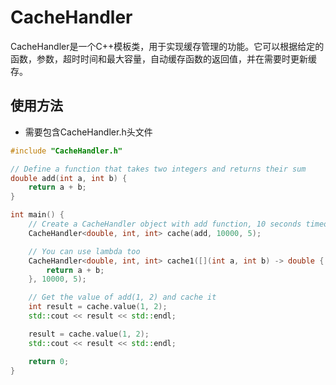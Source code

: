 # CacheHandler

CacheHandler是一个C++模板类，用于实现缓存管理的功能。它可以根据给定的函数，参数，超时时间和最大容量，自动缓存函数的返回值，并在需要时更新缓存。

## 使用方法
- 需要包含CacheHandler.h头文件

```cpp
#include "CacheHandler.h"

// Define a function that takes two integers and returns their sum
double add(int a, int b) {
    return a + b;
}

int main() {
    // Create a CacheHandler object with add function, 10 seconds timeout and 5 items max size
    CacheHandler<double, int, int> cache(add, 10000, 5);

    // You can use lambda too
    CacheHandler<double, int, int> cache1([](int a, int b) -> double {
        return a + b;
    }, 10000, 5);

    // Get the value of add(1, 2) and cache it
    int result = cache.value(1, 2);
    std::cout << result << std::endl;

    result = cache.value(1, 2);
    std::cout << result << std::endl;

    return 0;
}
```
